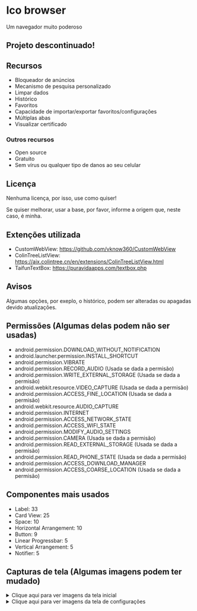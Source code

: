 # Ico browser
Um navegador muito poderoso

## Projeto descontinuado!

## Recursos

- Bloqueador de anúncios
- Mecanismo de pesquisa personalizado
- Limpar dados
- Histórico
- Favoritos
- Capacidade de importar/exportar favoritos/configurações
- Múltiplas abas
- Visualizar certificado

### Outros recursos

- Open source
- Gratuito
- Sem vírus ou qualquer tipo de danos ao seu celular

## Licença

Nenhuma licença, por isso, use como quiser! 

Se quiser melhorar, usar a base, por favor, informe a origem que, neste caso, é minha.

## Extenções utilizada

- CustomWebView: https://github.com/vknow360/CustomWebView
- ColinTreeListView: https://aix.colintree.cn/en/extensions/ColinTreeListView.html
- TaifunTextBox: https://puravidaapps.com/textbox.php

## Avisos

Algumas opções, por exeplo, o histórico, podem ser alteradas ou apagadas devido atualizações.

## Permissões (Algumas delas podem não ser usadas)

- android.permission.DOWNLOAD_WITHOUT_NOTIFICATION 
- android.launcher.permission.INSTALL_SHORTCUT 
- android.permission.VIBRATE 
- android.permission.RECORD_AUDIO (Usada se dada a permisão)
- android.permission.WRITE_EXTERNAL_STORAGE (Usada se dada a permisão)
- android.webkit.resource.VIDEO_CAPTURE (Usada se dada a permisão)
- android.permission.ACCESS_FINE_LOCATION (Usada se dada a permisão)
- android.webkit.resource.AUDIO_CAPTURE 
- android.permission.INTERNET 
- android.permission.ACCESS_NETWORK_STATE 
- android.permission.ACCESS_WIFI_STATE 
- android.permission.MODIFY_AUDIO_SETTINGS 
- android.permission.CAMERA (Usada se dada a permisão)
- android.permission.READ_EXTERNAL_STORAGE (Usada se dada a permisão)
- android.permission.READ_PHONE_STATE (Usada se dada a permisão)
- android.permission.ACCESS_DOWNLOAD_MANAGER 
- android.permission.ACCESS_COARSE_LOCATION (Usada se dada a permisão)

## Componentes mais usados

- Label: 33
- Card View: 25
- Space: 10
- Horizontal Arrangement: 10
- Button: 9
- Linear Progressbar: 5
- Vertical Arrangement: 5
- Notifier: 5

## Capturas de tela (Algumas imagens podem ter mudado)

<details close>
<summary>Clique aqui para ver imagens da tela inicial</summary>
<br>
<img src="https://user-images.githubusercontent.com/69695537/163718762-aa461119-f908-48c3-953c-96dd33dc2dc2.jpg" height="600">
<br>
<img src="https://user-images.githubusercontent.com/69695537/163719872-ac20d95a-b030-460a-bfde-19928bacadeb.jpg" height="600">
<br>
<img src="https://user-images.githubusercontent.com/69695537/163718771-ba4a9fbd-4244-4eb9-97f4-d1f3cf823b1d.jpg" height="600">
<br>
<img src="https://user-images.githubusercontent.com/69695537/163718793-c5d53aa0-96b7-44ce-9ed6-292dd1204eca.jpg" height="600">
<br>
<img src="https://user-images.githubusercontent.com/69695537/163718782-09c4a833-21b1-45d7-bf5c-a669179c3463.jpg" height="600">
<br>
<img src="https://user-images.githubusercontent.com/69695537/163718796-5f7cc3ad-eac8-4607-aa5c-5e94ffcfc6fc.jpg" height="600">
<br>
<img src="https://user-images.githubusercontent.com/69695537/163718800-2001b205-d7ca-427b-a48d-80f001e8a96a.jpg" height="600">
<br>
<img src="https://user-images.githubusercontent.com/69695537/163718803-34a665cc-6fb2-4443-aebc-ca3612ef5831.jpg" height="600">
<br>
<img src="https://user-images.githubusercontent.com/69695537/163718805-bf8f10d6-ad7a-401c-8bb7-ed2a129752ca.jpg" height="600">
<br>
<img src="https://user-images.githubusercontent.com/69695537/163718809-b6a11f3d-5690-4a3f-9af3-e741da9ab7bb.jpg" height="600">
<br>
<img src="https://user-images.githubusercontent.com/69695537/163718811-a6577e26-0931-4bd5-a3c0-5d7c523e5ef2.jpg" height="600">
</details>

<details close>
<summary>Clique aqui para ver imagens da tela de configurações</summary>
<br>
<img src="https://user-images.githubusercontent.com/69695537/163718814-0a314750-56d9-4cdb-b624-2fc0117ab3e5.jpg" height="600">
<br>
<img src="https://user-images.githubusercontent.com/69695537/163718820-34e51196-2b6f-40e8-bede-4c0c7b9bfcb5.jpg" height="600">
<br>
<img src="https://user-images.githubusercontent.com/69695537/163718822-e491e8df-54eb-48d4-8e41-2bf571d4d25b.jpg" height="600">
<br>
<img src="https://user-images.githubusercontent.com/69695537/163718823-6a9c85dc-2848-4ef4-99f9-84a14bdd9212.jpg" height="600">
<br>
<img src="https://user-images.githubusercontent.com/69695537/163718826-d6d31b51-318d-467b-97cf-b67488daf6b1.jpg" height="600">
<br>
<img src="https://user-images.githubusercontent.com/69695537/163718833-1dcddbb4-e534-4739-86bb-18438294b5b0.jpg" height="600">
<br>
<img src="https://user-images.githubusercontent.com/69695537/163718835-dc1d88f5-54e2-45c0-aa10-9150897c1e2e.jpg" height="600">

</details>

